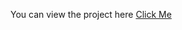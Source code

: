 You can view the project here [Click Me](https://64d453457c0c661f29d2303a--tangerine-quokka-1f4c84.netlify.app/)
